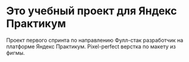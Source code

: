 # Это учебный проект для Яндекс Практикум
Проект первого спринта по направлению Фулл-стак разработчик на платформе Яндекс Практикум. Pixel-perfect верстка по макету из фигмы.
